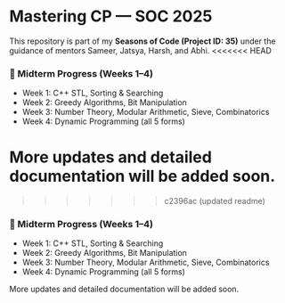 # Mastering CP — SOC 2025

This repository is part of my **Seasons of Code (Project ID: 35)** under the guidance of mentors Sameer, Jatsya, Harsh, and Abhi.
<<<<<<< HEAD

### 📆 Midterm Progress (Weeks 1–4)
- Week 1: C++ STL, Sorting & Searching
- Week 2: Greedy Algorithms, Bit Manipulation
- Week 3: Number Theory, Modular Arithmetic, Sieve, Combinatorics
- Week 4: Dynamic Programming (all 5 forms)

More updates and detailed documentation will be added soon.
=======
>>>>>>> c2396ac (updated readme)

### 📆 Midterm Progress (Weeks 1–4)
- Week 1: C++ STL, Sorting & Searching
- Week 2: Greedy Algorithms, Bit Manipulation
- Week 3: Number Theory, Modular Arithmetic, Sieve, Combinatorics
- Week 4: Dynamic Programming (all 5 forms)

More updates and detailed documentation will be added soon.
